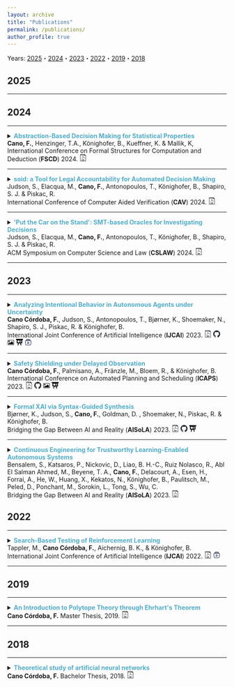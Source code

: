 ```yaml
---
layout: archive
title: "Publications"
permalink: /publications/
author_profile: true
---
```


Years: [2025](#2025)・[2024](#2024)・[2023](#2023)・[2022](#2022)・[2019](#2019)・[2018](#2018)


## 2025 ##

---

<!-- 

<details>
<summary> 
<strong style="color:#52adc8">Fairness Shields: A Neurosymbolic Approach for Guaranteed Fair Decision-Making</strong> <br>
 <strong>Cano, F.</strong>, Henzinger, T.A., Könighofer, B., Kueffner, K. & Mallik, K,
<br>
AAAI Conference on Artificial Intelligence (<strong>AAAI</strong>) 2025.
</summary>
<br>
<div style="margin-left: 2em">
<strong> Abstract: </strong>
As AI-based decision-makers increasingly influence decisions that affect humans, it is crucial to ensure their decisions are fair and unbiased. Most algorithms for fair decision-making provide probabilistic guarantees of fairness over the long run, not providing any guarantees at specific intervals, such as yearly or quarterly. In this paper, we introduce a novel neurosymbolic approach to guarantee fairness in every finite run through the use of a symbolic runtime enforcer called a fairness shield. The fairness shield monitors and minimally intervenes in the decision-maker’s decisions to ensure that fairness criteria are met either within a bounded horizon or periodically, while also minimizing the costs associated with such interventions as specified by a given cost function. Given a distribution over future decisions and their costs, we present algorithms to compute fairness shields by solving a bounded-horizon optimal control problem. We present synthesis algorithms for four types of fairness shields, each tailored to different operational settings. Our empirical evaluation demonstrates the effectiveness of these shields in ensuring fairness while maintaining cost efficiency across various scenarios.
<br>
<br>
</div>
</details> -->

## 2024 ##

---



<details>
<summary> 
<strong style="color:#52adc8">Abstraction-Based Decision Making for Statistical Properties</strong> <br>
 <strong>Cano, F.</strong>, Henzinger, T.A., Könighofer, B., Kueffner, K. & Mallik, K,
<br>
International Conference on Formal Structures for Computation and Deduction (<strong>FSCD</strong>) 2024.
<a href="./../files/fscd24-paper.pdf"
style="text-decoration: none;">
<img src="./../images/pdf-svg.svg" width=16em title="pdf"/>
</a>
</summary>
<br>
<div style="margin-left: 2em">
<strong> Abstract: </strong>
Sequential decision-making in probabilistic environments is a fundamental problem with many applications in AI and economics. In this paper, we present an algorithm for synthesizing sequential decision-making agents that optimize statistical properties such as maximum and average response times. In the general setting of sequential decision-making, the environment is modeled as a random process that generates inputs. The agent responds to each input, aiming to maximize rewards and minimize costs within a specified time horizon. The corresponding synthesis problem is known to be PSPACE-hard. We consider the special case where the input distribution, reward, and cost depend on input-output statistics specified by counter automata. For such problems, this paper presents the first PTIME synthesis algorithms. We introduce the notion of statistical abstraction, which clusters statistically indistinguishable input-output sequences into equivalence classes. This abstraction allows for a dynamic programming algorithm whose complexity grows polynomially with the considered horizon, making the statistical case exponentially more efficient than the general case. We evaluate our algorithm on three different application scenarios of a client-server protocol, where multiple clients compete via bidding to gain access to the service offered by the server. The synthesized policies optimize profit while guaranteeing that none of the server’s clients is disproportionately starved of the service.
<br>
<br>
<details><summary>BibTex:</summary>
<pre>
@inproceedings{cano2024abstraction,
  author =	{Cano, Filip and Henzinger, Thomas A. and K\"{o}nighofer, Bettina and Kueffner, Konstantin and Mallik, Kaushik},
  title =	{Abstraction-Based Decision Making for Statistical Properties},
  booktitle =	{9th International Conference on Formal Structures for Computation and Deduction (FSCD 2024)},
  pages =	{2:1--2:17},
  series =	{Leibniz International Proceedings in Informatics (LIPIcs)},
  year =	{2024},
  volume =	{299},
  publisher =	{Schloss Dagstuhl -- Leibniz-Zentrum f{\"u}r Informatik},
  address =	{Dagstuhl, Germany}
}

</pre>
</details>
</div>
</details>

---

<details>
<summary> 
<strong style="color:#52adc8">soid: a Tool for Legal Accountability for Automated Decision Making </strong> <br>
Judson, S., Elacqua, M., <strong>Cano, F.</strong>, Antonopoulos, T., Könighofer, B., Shapiro, S. J. & Piskac, R.
<br>
International Conference of Computer Aided Verification (<strong>CAV</strong>) 2024.
<a href="./../files/cav24-paper.pdf"
style="text-decoration: none;">
<img src="./../images/pdf-svg.svg" width=16em title="pdf"/>
</a>
</summary>
<br>
<div style="margin-left: 2em">
<strong> Abstract: </strong>
We present soid, a tool for interrogating the decision making of autonomous agents using SMT-based automated reasoning. Relying on the Z3 SMT solver and KLEE symbolic execution engine, soid allows investigators to receive rigorously proven answers to factual and counterfactual queries about agent behavior, enabling effective legal and engineering accountability for harmful or otherwise incorrect decisions. We evaluate soid qualitatively and quantitatively on a pair of examples, i) a buggy implementation of a classic decision tree inference benchmark from the explainable AI (XAI) literature; and ii) a car crash in a simulated physics environment. For the latter, we also contribute the soid-gui, a domain-specific, web-based example interface for legal and other practitioners to specify factual and counterfactual queries without requiring sophisticated programming or formal methods expertise.
<br>
<br>
<details><summary>BibTex:</summary>
<pre>
@inproceedings{judson2024soid,
  title={soid: {A} Tool for Legal Accountability for Automated Decision Making},
  author={Judson, Samuel and Elacqua, Matthee and Cano, Filip and Antonopoulos, Timos and K{\"o}nighofer, Bettina and Shapiro, Scott J. and Piskac, Ruzica},
  booktitle = {Computer Aided Verification - 36th International Conference, {CAV}},
  series       = {Lecture Notes in Computer Science},
  volume       = {14682},
  pages        = {233--246},
  publisher    = {Springer},
  year         = {2024}
}


</pre>
</details>
</div>
</details>

---

<details>
<summary> 
<strong style="color:#52adc8">'Put the Car on the Stand': SMT-based Oracles for Investigating Decisions</strong> <br>
Judson, S., Elacqua, M., <strong>Cano, F.</strong>, Antonopoulos, T., Könighofer, B., Shapiro, S. J. & Piskac, R.
<br>
ACM Symposium on Computer Science and Law (<strong>CSLAW</strong>) 2024.
<a href="./../files/cslaw24-paper.pdf"
style="text-decoration: none;">
<img src="./../images/pdf-svg.svg" width=16em title="pdf"/>
</a>
</summary>
<br>
<div style="margin-left: 2em">
<strong> Abstract: </strong>
Principled accountability in the aftermath of harms is essential to
the trustworthy design and governance of algorithmic decision
making. Legal theory offers a paramount method for assessing culpability: putting the agent ‘on the stand’ to subject their actions
and intentions to cross-examination. We show that under minimal
assumptions automated reasoning can rigorously interrogate algorithmic behaviors as in the adversarial process of legal fact finding.
We use the formal methods of symbolic execution and satisfiability
modulo theories (SMT) solving to discharge queries about agent
behavior in factual and counterfactual scenarios, as adaptively formulated by a human investigator. We implement our framework
and demonstrate its utility on an illustrative car crash scenario.
<br>
<br>
<details><summary>BibTex:</summary>
<pre>
@inproceedings{judson2024put,
  title={'Put the Car on the Stand': {SMT}-based Oracles for Investigating Decisions},
  author={Judson, Samuel and Elacqua, Matthee and Cano, Filip and Antonopoulos, Timos and K{\"o}nighofer, Bettina and Shapiro, Scott J. and Piskac, Ruzica},
  booktitle    = {Proceedings of the Symposium on Computer Science and Law, {CSLAW}
                  2024, Boston, MA, USA, March 12-13, 2024},
  pages        = {73--85},
  publisher    = {ACM},
  year         = {2024}
}


</pre>
</details>
</div>
</details>

---


## 2023 ##

---

<details>
<summary> 
<strong style="color:#52adc8">Analyzing Intentional Behavior in Autonomous Agents under Uncertainty</strong> <br>
<strong>Cano Córdoba, F.</strong>, Judson, S., Antonopoulos, T., Bjørner, K., Shoemaker, N., Shapiro, S. J., Piskac, R. & Könighofer, B.
<br>
International Joint Conference of Artificial Intelligence (<strong>IJCAI</strong>) 2023.
<a href="https://www.ijcai.org/proceedings/2023/0042.pdf"
style="text-decoration: none;">
<img src="./../images/pdf-svg.svg" width=16em title="pdf"/>
</a>
<a href="https://github.com/filipcano/intentional-autonomous-agents" style="text-decoration: none;">
<img src="./../images/github-icon.svg" width=16em title="Repository"/>
</a>
<a href="./../files/ijcai23-poster.pdf" style="text-decoration: none;">
<img src="./../images/poster-icon.svg" width=16em title="Poster"/>
</a>
<a href="./../files/ijcai23-slides.pptx" style="text-decoration: none;">
<img src="./../images/slides-icon.svg" width=16em title="Slides"/>
</a>
<a href="https://recorder-v3.slideslive.com/?share=84865&s=0c054fdc-adfd-4ef6-8302-5a3f3710089b" style="text-decoration: none;">
<img src="./../images/video-icon.svg" width=16em title="Talk recording"/>
</a>
</summary>
<br>
<div style="margin-left: 2em">
<strong> Abstract: </strong>
Principled accountability for autonomous decision-making in uncertain environments requires distinguishing intentional outcomes from negligent designs from actual accidents. We propose analyzing the behavior of autonomous agents through a quantitative measure of the evidence of intentional behavior. We model an uncertain environment as a Markov Decision Process (MDP). For a given scenario, we rely on probabilistic model checking to compute the ability of the agent to influence reaching a certain event. We call this the scope of agency. We say that there is evidence of intentional behavior if the scope of agency is high and the decisions of the agent are close to being optimal for reaching the event. Our method applies counterfactual reasoning to automatically generate relevant scenarios that can be analyzed to increase the confidence of our assessment. In a case study, we show how our method can distinguish between 'intentional' and 'accidental' traffic collisions.
<br>
<br>
<details><summary>BibTex:</summary>
<pre>
@inproceedings{canocordoba2023analyzing,
  title={Analyzing Intentional Behavior in Autonomous Agents under Uncertainty},
  author={Cano C{\'o}rdoba, Filip and Judson, Samuel and Antonopoulos, Timos and Bj{\o}rner, Katrine and Shoemaker, Nicholas and Shapiro, Scott J and Piskac, Ruzica and K{\"o}nighofer, Bettina},
  booktitle = {Proceedings of the Thirty-Second International Joint Conference on Artificial Intelligence, {IJCAI} 2023},
  year={2023}
}

</pre>
</details>
</div>
</details>

---

<details>
<summary> 
<strong style="color:#52adc8">Safety Shielding under Delayed Observation</strong> <br>
<strong>Cano Córdoba, F.</strong>, Palmisano, A., Fränzle, M., Bloem, R., & Könighofer, B. 
<br>
International Conference on Automated Planning and Scheduling (<strong>ICAPS</strong>) 2023.
<a href="https://ojs.aaai.org/index.php/ICAPS/article/view/27181/26954" style="text-decoration: none;">
<img src="./../images/pdf-svg.svg" width=16em title="pdf"/>
</a>
<a href="https://github.com/filipcano/safety-shields-delayed" style="text-decoration: none;">
<img src="./../images/github-icon.svg" width=16em title="Repository"/>
</a>
<a href="./../files/icaps23-poster.pdf" style="text-decoration: none;">
<img src="./../images/poster-icon.svg" width=16em title="Poster"/>
</a>
<a href="./../files/icaps23-slides.pptx" style="text-decoration: none;">
<img src="./../images/slides-icon.svg" width=16em title="Slides"/>
</a>
</summary>
<br>
<div style="margin-left: 2em">
<strong> Abstract: </strong>
Agents operating in physical environments need to be able to handle delays in the input and output signals since neither data transmission nor sensing or actuating the environment are instantaneous. Shields are correct-by-construction runtime enforcers that guarantee safe execution by correcting any action that may cause a violation of a formal safety specification. Besides providing safety guarantees, shields should interfere minimally with the agent. Therefore, shields should pick the safe corrective actions in such a way that future interferences are most likely minimized. Current shielding approaches do not consider possible delays in the input signals in their safety analyses. In this paper, we address this issue. We propose synthesis algorithms to compute delay-resilient shields that guarantee safety under worst-case assumptions on the delays of the input signals. We also introduce novel heuristics for deciding between multiple corrective actions, designed to minimize future shield interferences caused by delays. As a further contribution, we present the first integration of shields in a realistic driving simulator. We implemented our delayed shields in the driving simulator Carla. We shield potentially unsafe autonomous driving agents in different safety-critical scenarios and show the effect of delays on the safety analysis.
<br>
<br>
<details><summary>BibTex:</summary>
<pre>
@article{Cano2023, 
  title={Safety Shielding under Delayed Observation}, 
  author={Cano Córdoba, Filip and Palmisano, Alexander and Fränzle, Martin and Bloem, Roderick and Könighofer, Bettina}, 
  journal={Proceedings of the International Conference on Automated Planning and Scheduling}, 
  volume={33},  
  number={1}, 
  pages={80-85},
  year={2023}
}

</pre>
</details>
</div>
</details>

---


<details>
<summary> 
<strong style="color:#52adc8">Formal XAI via Syntax-Guided Synthesis</strong> <br>
Bjørner, K., Judson, S., <strong>Cano, F.</strong>, Goldman, D. , Shoemaker, N., Piskac, R. & Könighofer, B.
<br>
Bridging the Gap Between AI and Reality (<strong>AISoLA</strong>) 2023.
<a href="../files/isola23-paper.pdf"
style="text-decoration: none;">
<img src="./../images/pdf-svg.svg" width=16em title="pdf"/>
</a>
<a href="https://github.com/kbjorner/synthesis" style="text-decoration: none;">
<img src="./../images/github-icon.svg" width=16em title="Repository"/>
</a>
<a href="./../files/aisola2023-slides.pptx" style="text-decoration: none;">
<img src="./../images/slides-icon.svg" width=16em title="Slides"/>
</a>
</summary>
<br>
<div style="margin-left: 2em">
<strong> Abstract: </strong>
In this paper, we propose a novel application of syntax-guided synthesis to find symbolic representations of a model’s decision-making process, designed for easy comprehension and validation by humans. Our approach takes input-output samples from complex machine learning models, such as deep neural networks, and automatically derives interpretable mimic programs. A mimic program precisely imitates the behavior of an opaque model over the provided data. We discuss various types of grammars that are well-suited for computing mimic programs for tabular and image input data. Our experiments demonstrate the potential of the proposed method: wesuccessfully synthesized mimic programs for neural networks trained on the MNIST and the Pima Indians diabetes data sets. All experiments were performed using the SMT-based cvc5 synthesis tool.
<br>
<br>
<details><summary>BibTex:</summary>
<pre>
@inproceedings{DBLP:conf/vecos/BjornerJCGSPK23,
  author       = {Katrine Bj{\o}rner and
                  Samuel Judson and
                  Filip Cano and
                  Drew Goldman and
                  Nicholas Shoemaker and
                  Ruzica Piskac and
                  Bettina K{\"{o}}nighofer},
  title        = {Formal {XAI} via Syntax-Guided Synthesis},
  booktitle    = {AISoLA},
  series       = {Lecture Notes in Computer Science},
  volume       = {14380},
  pages        = {119--137},
  publisher    = {Springer},
  year         = {2023}
}

</pre>
</details>
</div>
</details>


---


<details>
<summary> 
<strong style="color:#52adc8">Continuous Engineering for Trustworthy Learning-Enabled Autonomous Systems</strong> <br>
Bensalem, S., Katsaros, P., Nickovic, D., Liao, B. H.-C., Ruiz Nolasco, R., Abl El Salman Ahmed, M., Beyene, T. A., <strong>Cano, F.</strong>, 
Delacourt, A., Esen, H., Forrai, A., He, W., Huang, X., Kekatos, N., Könighofer, B., Paulitsch, M., Peled, D., Ponchant, M., Sorokin, L., Tong, S., Wu, C.
<br>
Bridging the Gap Between AI and Reality (<strong>AISoLA</strong>) 2023.
<a href="https://link.springer.com/content/pdf/10.1007/978-3-031-46002-9_15.pdf"
style="text-decoration: none;">
<img src="./../images/pdf-svg.svg" width=16em title="pdf"/>
</a>
</summary>
<br>
<div style="margin-left: 2em">
<strong> Abstract: </strong>
Learning-enabled autonomous systems (LEAS) use machine learning (ML) components for essential functions of autonomous operation, such as perception and control. LEAS are often safety-critical. The development and integration of trustworthy ML components present new challenges that extend beyond the boundaries of system’s design to the system’s operation in its real environment. This paper introduces the methodology and tools developed within the frame of the FOCETA European project towards the continuous engineering of trustworthy LEAS. Continuous engineering includes iterations between two alternating phases, namely: (i) design and virtual testing, and (ii) deployment and operation. Phase (i) encompasses the design of trustworthy ML components and the system’s validation with respect to formal specifications of its requirements via modeling and simulation. An integral part of both the simulation-based testing and the operation of LEAS is the monitoring and enforcement of safety, security and performance properties and the acquisition of information for the system’s operation in its environment. Finally, we show how the FOCETA approach has been applied to realistic continuous engineering workflowsfor three different LEAS from automotive and medical application domains.
<br>
<br>
<details><summary>BibTex:</summary>
<pre>
@inproceedings{DBLP:conf/vecos/BensalemKNLNABCDEFHHKKPPPSTW23,
  author       = {Saddek Bensalem and
                  Panagiotis Katsaros and
                  Dejan Nickovic and
                  Brian Hsuan{-}Cheng Liao and
                  Ricardo Ruiz Nolasco and
                  Mohamed Abd El Salam Ahmed and
                  Tewodros A. Beyene and
                  Filip Cano and
                  Antoine Delacourt and
                  Hasan Esen and
                  Alexandru Forrai and
                  Weicheng He and
                  Xiaowei Huang and
                  Nikolaos Kekatos and
                  Bettina K{\"{o}}nighofer and
                  Michael Paulitsch and
                  Doron Peled and
                  Matthieu Ponchant and
                  Lev Sorokin and
                  Son Tong and
                  Changshun Wu},
  title        = {Continuous Engineering for Trustworthy Learning-Enabled Autonomous
                  Systems},
  booktitle    = {AISoLA},
  series       = {Lecture Notes in Computer Science},
  volume       = {14380},
  pages        = {256--278},
  publisher    = {Springer},
  year         = {2023}
}

</pre>
</details>
</div>
</details>


## 2022 ##

---

<details>
<summary> 
<strong style="color:#52adc8">Search-Based Testing of Reinforcement Learning</strong> <br>
Tappler, M., <strong>Cano Córdoba, F.</strong>, Aichernig, B. K., & Könighofer, B. 
<br>
International Joint Conference of Artificial Intelligence (<strong>IJCAI</strong>) 2022.
<a href="https://www.ijcai.org/proceedings/2022/0072.pdf" style="text-decoration: none;">
<img src="./../images/pdf-svg.svg" width=16em title="pdf"/>
</a>
<a href="https://slideslive.com/38985048/searchbased-testing-of-reinforcement-learning" style="text-decoration: none;">
<img src="./../images/video-icon.svg" width=16em title="Talk recording"/>
</a>
</summary>
<br>
<div style="margin-left: 2em">
<strong> Abstract: </strong>
Evaluation of deep reinforcement learning (RL) is inherently challenging. Especially the opaqueness of learned policies and the stochastic nature of both agents and environments make testing the behavior of deep RL agents difficult. We present a search-based testing framework that enables a wide range of novel analysis capabilities for evaluating the safety and performance of deep RL agents. For safety testing, our framework utilizes a search algorithm that searches for a reference trace that solves the RL task. The backtracking states of the search, called boundary states, pose safety-critical situations. We create safety test-suites that evaluate how well the RL agent escapes safety-critical situations near these boundary states. For robust performance testing, we create a diverse set of traces via fuzz testing. These fuzz traces are used to bring the agent into a wide variety of potentially unknown states from which the average performance of the agent is compared to the average performance of the fuzz traces. We apply our search-based testing approach on RL for Nintendo's Super Mario Bros.

<br>
<br>
<details><summary>BibTex:</summary>
<pre>
@inproceedings{ijcai2022p0072,
  title     = {Search-Based Testing of Reinforcement Learning},
  author    = {Tappler, Martin and Cano Córdoba, Filip and Aichernig, Bernhard K. and Könighofer, Bettina},
  booktitle = {Proceedings of the Thirty-First International Joint Conference on
               Artificial Intelligence, {IJCAI-22}},
  publisher = {International Joint Conferences on Artificial Intelligence Organization},
  editor    = {Lud De Raedt},
  pages     = {503--510},
  year      = {2022},
  month     = {7},
  note      = {Main Track},
  doi       = {10.24963/ijcai.2022/72},
  url       = {https://doi.org/10.24963/ijcai.2022/72},
}

</pre>
</details>
</div>
</details>

---

## 2019 ##

---

<details>
<summary> 
<strong style="color:#52adc8">An Introduction to Polytope Theory through Ehrhart's Theorem</strong> <br>
<strong>Cano Córdoba, F.</strong>
Master Thesis, 2019.
<a href="https://upcommons.upc.edu/handle/2117/171328">
<img src="./../images/pdf-svg.svg" width=16em title="pdf"/>
</a>
</summary>
<br>
<div style="margin-left: 2em">
<strong> Abstract: </strong>
A classic introduction to polytope theory is presented, serving as the foundation to develop more advanced theoretical tools, namely the algebra of polyhedra and the use of valuations. The main theoretical objective is the construction of the so called Berline-Vergne valuation. Most of the theoretical development is aimed towards this goal. A little survey on Ehrhart positivity is presented, as well as some calculations that lead to conjecture that generalized permutohedra have positive coefficients in their Ehrhart polynomials. Throughout the thesis three different proofs of Ehrhart's theorem are presented, as an application of the new techniques developed.

<br>
<br>
<details><summary>BibTex:</summary>
<pre>
@mastersthesis{cano2019introduction,
  title={An Introduction to Polytope Theory through Ehrhart's Theorem},
  author={Cano C{\'o}rdoba, Filip},
  type={M.S. thesis},
  year={2019},
  school={Universitat Polit{\`e}cnica de Catalunya}
}
</pre>
</details>
</div>
</details>

---

## 2018 ##

---

<details>
<summary> 
<strong style="color:#52adc8">Theoretical study of artificial neural networks</strong> <br>
<strong>Cano Córdoba, F.</strong> Bachelor Thesis, 2018.
<a href="https://upcommons.upc.edu/bitstream/handle/2117/121051/memoria.pdf">
<img src="./../images/pdf-svg.svg" width=16em title="pdf"/>
</a>
</summary>
<br>
<div style="margin-left: 2em">
<strong> Abstract: </strong>
The basic structure and definitions of artificial neural networks are exposed, as an introduction to Machine Learning algorithms. The theoretical description is emphasized and representation power of both shallow and deep networks is studied, proving the so called \textit{Universality Theorem}. Then the properties and limitations of learning algorithms are studied. More specifically, the \textit{No Free Lunch Theorem} is presented and proven, and then some recent approaches to the open problem of convergence of Stochastic Gradient Descent applied to neural networks are presented. Finally, a concept of forgetting in neural networks is introduced and some results on this model are given throughout the thesis.

<br>
<br>
<details><summary>BibTex:</summary>
<pre>
@mastersthesis{cano2018theoretical,
  title={Theoretical study of artificial neural networks},
  author={Cano C{\'o}rdoba, Felipe},
  type={B.S. thesis},
  year={2018},
  school={Universitat Polit{\`e}cnica de Catalunya}
}
</pre>
</details>
</div>
</details>

